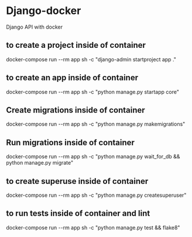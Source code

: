 # Django-docker
Django API with docker

## to create a project inside of container
docker-compose run  --rm app sh -c "django-admin startproject app ."
## to create an app inside of container
docker-compose run  --rm app sh -c "python manage.py startapp core"

## Create migrations inside of container
docker-compose run  --rm app sh -c "python manage.py makemigrations"

## Run migrations inside of container
docker-compose run  --rm app sh -c "python manage.py wait_for_db && python manage.py migrate"

## to create superuse inside of container
docker-compose run  --rm app sh -c "python manage.py createsuperuser"

## to run tests inside of container and lint
docker-compose run  --rm app sh -c "python manage.py test && flake8"